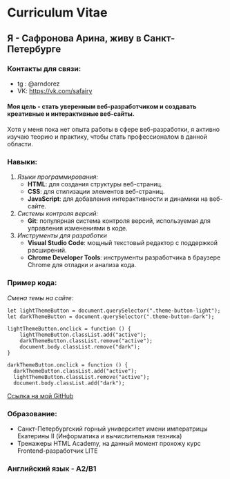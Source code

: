 # **C**urriculum **V**itae

## Я - **Сафронова Арина**, живу в Санкт-Петербурге
### Контакты для связи: 
* tg : @arndorez
* VK: https://vk.com/safairy 

#### Моя цель - стать уверенным веб-разработчиком и создавать креативные и интерактивные веб-сайты. 
Хотя у меня пока нет опыта работы в сфере веб-разработки, я активно изучаю теорию и практику, чтобы стать профессионалом в данной области.

### Навыки:
1. *Языки программирования:*
    * **HTML**: для создания структуры веб-страниц.
    * **CSS**: для стилизации элементов веб-страниц.
    * **JavaScript**: для добавления интерактивности и динамики на веб-сайте.
2. *Системы контроля версий:*
    * **Git**: популярная система контроля версий, используемая для управления изменениями в коде.
3. *Инструменты для разработки* 
    * **Visual Studio Code**: мощный текстовый редактор с поддержкой расширений.
    * **Chrome Developer Tools**: инструменты разработчика в браузере Chrome для отладки и анализа кода.

### Пример кода: 
*Смена темы на сайте:*
```
let lightThemeButton = document.querySelector(".theme-button-light");   
let darkThemeButton = document.querySelector(".theme-button-dark");

lightThemeButton.onclick = function () {  
	lightThemeButton.classList.add("active"); 
	darkThemeButton.classList.remove("active");    
	document.body.classList.remove("dark");
} 

darkThemeButton.onclick = function () {  
  darkThemeButton.classList.add("active");  
  lightThemeButton.classList.remove("active");  
  document.body.classList.add("dark");  
```

[Ссылка на мой GitHub](https://github.com/safaiiry)

### Образование:
* Санкт-Петербургский горный университет имени императрицы Екатерины II (Информатика и вычислительная техника)
* Тренажеры HTML Academy, на данный момент прохожу курс Frontend-разработчик LITE

### Английский язык - A2/B1
